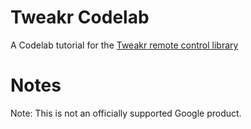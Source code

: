 Tweakr Codelab
======

A Codelab tutorial for the [Tweakr remote control library](https://github.com/google/tweakr)

Notes
======

Note: This is not an officially supported Google product.
